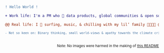 ```diff
! Hello World !
```

```diff
+ Work life: I'm a PM who 💚 data products, global communities & open source 🌍🌱 +
```

```diff
@@ Real life: I 💜 surfing, music, & chilling with my lil’ family 👨‍👩‍👧‍👧 @@
```

<sub>

```diff
- Not so keen on: Binary thinking, small world-views & apathy towards the climate crisis 🐻‍❄️🚨 -
```
</sub>

</br>
<div align="right"><sub>Note: No images were harmed in the making of <a href="https://raw.githubusercontent.com/lukehefson/lukehefson/master/README.md">this README</a></su></div>

<!--
If you're interested:

```diff
- red
+ green
! orange
@@ purple @@
# gray
```
-->

